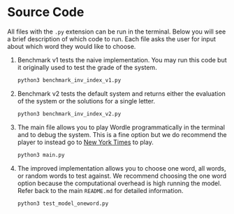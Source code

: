 # Source Code
All files with the ```.py``` extension can be run in the terminal. Below you will see a brief description of which code to run. Each file asks the user for input about which word they would like to choose.

1. Benchmark v1 tests the naive implementation. You may run this code but it originally used to test the grade of the system.
   ```bash
   python3 benchmark_inv_index_v1.py
   ```
   
2. Benchmark v2 tests the default system and returns either the evaluation of the system or the solutions for a single letter.
   ```bash
   python3 benchmark_inv_index_v2.py
   ```
4. The main file allows you to play Wordle programmatically in the terminal and to debug the system. This is a fine option but we do recommend the player to instead go to [New York Times](https://www.nytimes.com/games/wordle/index.html) to play.
   ```bash
   python3 main.py
   ```
5. The improved implementation allows you to choose one word, all words, or random words to test against. We recommend choosing the one word option because the computational overhead is high running the model. Refer back to the main ```README.md``` for detailed information.
   ```bash
   python3 test_model_oneword.py
   ```
